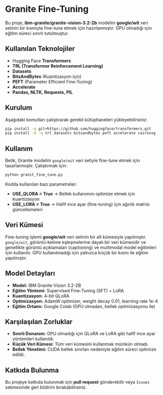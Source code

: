# Granite Fine-Tuning

Bu proje, **ibm-granite/granite-vision-3.2-2b** modelini **google/wit** veri setinin bir kısmıyla fine-tune etmek için hazırlanmıştır. GPU olmadığı için eğitim süreci sınırlı tutulmuştur.

## Kullanılan Teknolojiler

- Hugging Face **Transformers**
- **TRL (Transformer Reinforcement Learning)**
- **Datasets**
- **BitsAndBytes** (Kuantizasyon için)
- **PEFT** (Parameter Efficient Fine-Tuning)
- **Accelerate**
- **Pandas, NLTK, Requests, PIL**

## Kurulum

Aşağıdaki komutları çalıştırarak gerekli kütüphaneleri yükleyebilirsiniz:

```bash
pip install -q git+https://github.com/huggingface/transformers.git
pip install -U -q trl datasets bitsandbytes peft accelerate cairosvg
```

## Kullanım

Betik, Granite modelini `google/wit` veri setiyle fine-tune etmek için tasarlanmıştır. Çalıştırmak için:

```bash
python granit_fine_tune.py
```

Kodda kullanılan bazı parametreler:
- **USE_QLORA = True** → Bellek kullanımını optimize etmek için kuantizasyon
- **USE_LORA = True** → Hafif ince ayar (fine-tuning) için ağırlık matrisi güncellemeleri

## Veri Kümesi

Fine-tuning işlemi **google/wit** veri setinin bir alt kümesiyle yapılmıştır. `google/wit`, görüntü-kelime eşleşmelerine dayalı bir veri kümesidir ve genellikle görüntü açıklamaları (captioning) ve multimodal model eğitimleri için kullanılır. GPU kullanılmadığı için yalnızca küçük bir kısmı ile eğitim yapılmıştır.

## Model Detayları

- **Model:** IBM Granite Vision 3.2-2B
- **Eğitim Yöntemi:** Supervised Fine-Tuning (SFT) + LoRA
- **Kuantizasyon:** 4-bit QLoRA
- **Optimizasyon:** AdamW optimizer, weight decay 0.01, learning rate 1e-4
- **Eğitim Ortamı:** Google Colab (GPU olmadan, bellek optimizasyonu ile)

## Karşılaşılan Zorluklar

- **Sınırlı Donanım:** GPU olmadığı için QLoRA ve LoRA gibi hafif ince ayar yöntemleri kullanıldı.
- **Küçük Veri Kümesi:** Tüm veri kümesini kullanmak mümkün olmadı.
- **Bellek Yönetimi:** CUDA bellek sınırları nedeniyle eğitim süreci optimize edildi.

## Katkıda Bulunma

Bu projeye katkıda bulunmak için **pull request** gönderebilir veya `Issues` sekmesinde geri bildirim bırakabilirsiniz.

